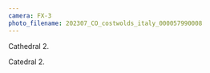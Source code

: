 ```yaml
---
camera: FX-3
photo_filename: 202307_CO_costwolds_italy_000057990008
---
```


Cathedral 2.

Catedral 2.